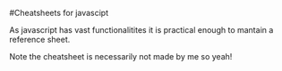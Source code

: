 #Cheatsheets for javascipt

As javascript has vast functionalitites it is practical enough to mantain a reference sheet.

Note the cheatsheet is necessarily not made by me so yeah!
